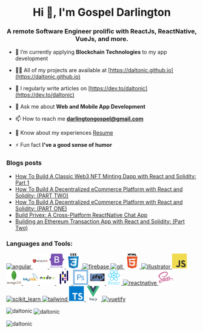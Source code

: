 <h1 align="center">Hi 👋, I'm Gospel Darlington</h1>
<h3 align="center">A remote Software Engineer prolific with ReactJs, ReactNative, VueJs, and more.</h3>

- 🌱 I’m currently applying **Blockchain Technologies** to my app development

- 👨‍💻 All of my projects are available at [https://daltonic.github.io](https://daltonic.github.io)

- 📝 I regularly write articles on [https://dev.to/daltonic](https://dev.to/daltonic)

- 💬 Ask me about **Web and Mobile App Development**

- 📫 How to reach me **darlingtongospel@gmail.com**

- 📄 Know about my experiences [Resume](https://daltonic.github.io/assets/Resume-Darlington-Gospel.pdf)

- ⚡ Fun fact **I've a good sense of humor**

### Blogs posts
<!-- BLOG-POST-LIST:START -->
- [How To Build A Classic Web3 NFT Minting Dapp with React and Solidity: Part 1](https://dev.to/daltonic/how-to-build-a-classic-web3-nft-minting-dapp-with-react-and-solidity-part-1-4ag)
- [How To Build A Decentralized eCommerce Platform with React and Solidity: &lpar;PART TWO&rpar;](https://dev.to/daltonic/how-to-build-a-decentralized-ecommerce-platform-with-react-and-solidity-part-two-42gk)
- [How To Build A Decentralized eCommerce Platform with React and Solidity: &lpar;PART ONE&rpar;](https://dev.to/daltonic/how-to-build-a-decentralized-ecommerce-platform-with-react-and-solidity-part-one-21o6)
- [Build Privex: A Cross-Platform ReactNative Chat App](https://dev.to/daltonic/build-privex-a-cross-platform-reactnative-chat-app-4jb4)
- [Building an Ethereum Transaction App with React and Solidity: &lpar;Part Two&rpar;](https://dev.to/daltonic/building-an-ethereum-transaction-app-with-react-and-solidity-part-two-2pg2)
<!-- BLOG-POST-LIST:END -->

<h3 align="left">Languages and Tools:</h3>
<p align="left"> <a href="https://angular.io" target="_blank" rel="noreferrer"> <img src="https://angular.io/assets/images/logos/angular/angular.svg" alt="angular" width="40" height="40"/> </a> <a href="https://angular.io" target="_blank" rel="noreferrer"> <img src="https://raw.githubusercontent.com/devicons/devicon/master/icons/angularjs/angularjs-original-wordmark.svg" alt="angularjs" width="40" height="40"/> </a> <a href="https://getbootstrap.com" target="_blank" rel="noreferrer"> <img src="https://raw.githubusercontent.com/devicons/devicon/master/icons/bootstrap/bootstrap-plain-wordmark.svg" alt="bootstrap" width="40" height="40"/> </a> <a href="https://www.w3schools.com/css/" target="_blank" rel="noreferrer"> <img src="https://raw.githubusercontent.com/devicons/devicon/master/icons/css3/css3-original-wordmark.svg" alt="css3" width="40" height="40"/> </a> <a href="https://firebase.google.com/" target="_blank" rel="noreferrer"> <img src="https://www.vectorlogo.zone/logos/firebase/firebase-icon.svg" alt="firebase" width="40" height="40"/> </a> <a href="https://git-scm.com/" target="_blank" rel="noreferrer"> <img src="https://www.vectorlogo.zone/logos/git-scm/git-scm-icon.svg" alt="git" width="40" height="40"/> </a> <a href="https://www.w3.org/html/" target="_blank" rel="noreferrer"> <img src="https://raw.githubusercontent.com/devicons/devicon/master/icons/html5/html5-original-wordmark.svg" alt="html5" width="40" height="40"/> </a> <a href="https://www.adobe.com/in/products/illustrator.html" target="_blank" rel="noreferrer"> <img src="https://www.vectorlogo.zone/logos/adobe_illustrator/adobe_illustrator-icon.svg" alt="illustrator" width="40" height="40"/> </a> <a href="https://developer.mozilla.org/en-US/docs/Web/JavaScript" target="_blank" rel="noreferrer"> <img src="https://raw.githubusercontent.com/devicons/devicon/master/icons/javascript/javascript-original.svg" alt="javascript" width="40" height="40"/> </a> <a href="https://www.mongodb.com/" target="_blank" rel="noreferrer"> <img src="https://raw.githubusercontent.com/devicons/devicon/master/icons/mongodb/mongodb-original-wordmark.svg" alt="mongodb" width="40" height="40"/> </a> <a href="https://www.mysql.com/" target="_blank" rel="noreferrer"> <img src="https://raw.githubusercontent.com/devicons/devicon/master/icons/mysql/mysql-original-wordmark.svg" alt="mysql" width="40" height="40"/> </a> <a href="https://nodejs.org" target="_blank" rel="noreferrer"> <img src="https://raw.githubusercontent.com/devicons/devicon/master/icons/nodejs/nodejs-original-wordmark.svg" alt="nodejs" width="40" height="40"/> </a> <a href="https://pandas.pydata.org/" target="_blank" rel="noreferrer"> <img src="https://raw.githubusercontent.com/devicons/devicon/2ae2a900d2f041da66e950e4d48052658d850630/icons/pandas/pandas-original.svg" alt="pandas" width="40" height="40"/> </a> <a href="https://www.photoshop.com/en" target="_blank" rel="noreferrer"> <img src="https://raw.githubusercontent.com/devicons/devicon/master/icons/photoshop/photoshop-line.svg" alt="photoshop" width="40" height="40"/> </a> <a href="https://www.php.net" target="_blank" rel="noreferrer"> <img src="https://raw.githubusercontent.com/devicons/devicon/master/icons/php/php-original.svg" alt="php" width="40" height="40"/> </a> <a href="https://reactjs.org/" target="_blank" rel="noreferrer"> <img src="https://raw.githubusercontent.com/devicons/devicon/master/icons/react/react-original-wordmark.svg" alt="react" width="40" height="40"/> </a> <a href="https://reactnative.dev/" target="_blank" rel="noreferrer"> <img src="https://reactnative.dev/img/header_logo.svg" alt="reactnative" width="40" height="40"/> </a> <a href="https://sass-lang.com" target="_blank" rel="noreferrer"> <img src="https://raw.githubusercontent.com/devicons/devicon/master/icons/sass/sass-original.svg" alt="sass" width="40" height="40"/> </a> <a href="https://scikit-learn.org/" target="_blank" rel="noreferrer"> <img src="https://upload.wikimedia.org/wikipedia/commons/0/05/Scikit_learn_logo_small.svg" alt="scikit_learn" width="40" height="40"/> </a> <a href="https://tailwindcss.com/" target="_blank" rel="noreferrer"> <img src="https://www.vectorlogo.zone/logos/tailwindcss/tailwindcss-icon.svg" alt="tailwind" width="40" height="40"/> </a> <a href="https://www.typescriptlang.org/" target="_blank" rel="noreferrer"> <img src="https://raw.githubusercontent.com/devicons/devicon/master/icons/typescript/typescript-original.svg" alt="typescript" width="40" height="40"/> </a> <a href="https://vuejs.org/" target="_blank" rel="noreferrer"> <img src="https://raw.githubusercontent.com/devicons/devicon/master/icons/vuejs/vuejs-original-wordmark.svg" alt="vuejs" width="40" height="40"/> </a> <a href="https://vuetifyjs.com/en/" target="_blank" rel="noreferrer"> <img src="https://bestofjs.org/logos/vuetify.svg" alt="vuetify" width="40" height="40"/> </a> </p>

<p><img align="left" src="https://github-readme-stats.vercel.app/api/top-langs?username=daltonic&show_icons=true&locale=en&layout=compact" alt="daltonic" /></p>

<p>&nbsp;<img align="center" src="https://github-readme-stats.vercel.app/api?username=daltonic&show_icons=true&locale=en" alt="daltonic" /></p>

<p><img align="center" src="https://github-readme-streak-stats.herokuapp.com/?user=daltonic&" alt="daltonic" /></p>
